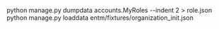 python manage.py dumpdata accounts.MyRoles --indent 2 > role.json
python manage.py loaddata entm/fixtures/organization_init.json
